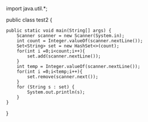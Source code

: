 import java.util.*;

public class test2 {


    public static void main(String[] args) {
        Scanner scanner = new Scanner(System.in);
        int count = Integer.valueOf(scanner.nextLine());
        Set<String> set = new HashSet<>(count);
        for(int i =0;i<count;i++){
            set.add(scanner.nextLine());
        }
        int temp = Integer.valueOf(scanner.nextLine());
        for(int i =0;i<temp;i++){
            set.remove(scanner.next());
        }
        for (String s : set) {
            System.out.println(s);
        }
    }
}
